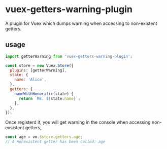 # vuex-getters-warning-plugin
A plugin for Vuex which dumps warning when accessing to non-existent getters.

## usage

```js
import getterWarning from 'vuex-getters-warning-plugin';

const store = new Vuex.Store({
  plugins: [getterWarning],
  state: {
    name: 'Alice',
  },
  getters: {
    nameWithHonorific(state) {
      return `Ms. ${state.name}`;
    },
  },
});
```

Once registerd it, you will get warning in the console when accessing non-exsistent getters, 

```js
const age = vm.$store.getters.age;
// A nonexistent getter has been called: age
```
